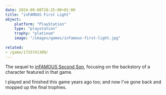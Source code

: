 ```yaml
---
date: 2024-09-08T20:25:00+01:00
title: "inFAMOUS First Light"
object:
    platform: "PlayStation"
    type: "playstation"
    trophy: "platinum"
    image: "/images/games/infamous-first-light.jpg"
    
related:
- /game/1725741300/
---
```


The sequel to [inFAMOUS Second Son](/game/1725741300/), focusing on the backstory of a character featured in that game.

I played and finished this game years ago too; and now I've gone back and mopped up the final trophies. 